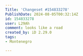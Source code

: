 ```yaml
---
Title: 'Changeset #154833278'
PublishDate: 2024-08-05T00:32:14Z
id: 154833278
user: L29Ah
comment: looks like a road
created_by: iD 2.29.0
tags:
- Montenegro

---
```

